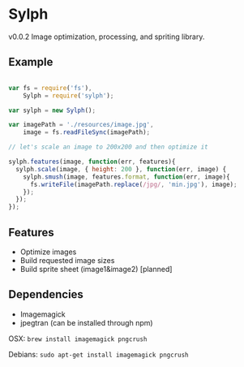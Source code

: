 Sylph
=====

v0.0.2
Image optimization, processing, and spriting library.

Example
-------

```javascript

var fs = require('fs'),
    Sylph = require('sylph');

var sylph = new Sylph();

var imagePath = './resources/image.jpg',
    image = fs.readFileSync(imagePath);

// let's scale an image to 200x200 and then optimize it

sylph.features(image, function(err, features){
  sylph.scale(image, { height: 200 }, function(err, image) {
    sylph.smush(image, features.format, function(err, image){
      fs.writeFile(imagePath.replace(/jpg/, 'min.jpg'), image);
    });
  });
});

```

Features
--------

* Optimize images
* Build requested image sizes
* Build sprite sheet (image1&image2) [planned]

Dependencies
------------

* Imagemagick
* jpegtran (can be installed through npm)

OSX: `brew install imagemagick pngcrush`

Debians: `sudo apt-get install imagemagick pngcrush`


